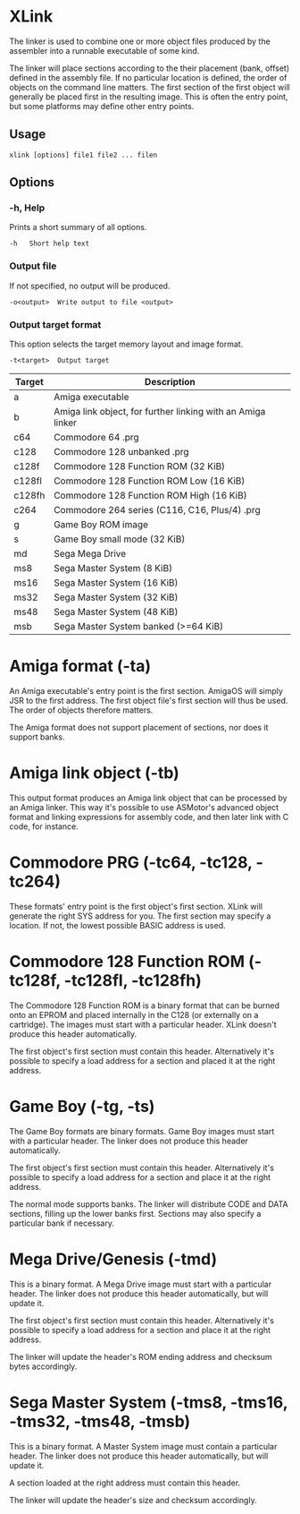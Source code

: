 # XLink
The linker is used to combine one or more object files produced by the assembler into a runnable executable of some kind.

The linker will place sections according to the their placement (bank, offset) defined in the assembly file. If no particular location is defined, the order of objects on the command line matters. The first section of the first object will generally be placed first in the resulting image. This is often the entry point, but some platforms may
define other entry points.

## Usage
    xlink [options] file1 file2 ... filen

## Options
### -h, Help
Prints a short summary of all options.
```
-h   Short help text
```

### Output file
If not specified, no output will be produced.

```
-o<output>  Write output to file <output>
```

### Output target format
This option selects the target memory layout and image format.

```
-t<target>  Output target
```

| Target | Description |
|---|---|
| a | Amiga executable |
| b | Amiga link object, for further linking with an Amiga linker |
| c64 | Commodore 64 .prg |
| c128 | Commodore 128 unbanked .prg |
| c128f | Commodore 128 Function ROM (32 KiB) |
| c128fl | Commodore 128 Function ROM Low (16 KiB) |
| c128fh | Commodore 128 Function ROM High (16 KiB) |
| c264 | Commodore 264 series (C116, C16, Plus/4) .prg |
| g | Game Boy ROM image |
| s | Game Boy small mode (32 KiB) |
| md | Sega Mega Drive |
| ms8 | Sega Master System (8 KiB) |
| ms16 | Sega Master System (16 KiB) |
| ms32 | Sega Master System (32 KiB) |
| ms48 | Sega Master System (48 KiB) |
| msb | Sega Master System banked (>=64 KiB) |

# Amiga format (-ta)
An Amiga executable's entry point is the first section. AmigaOS will simply JSR to the first address. The first object file's first section will thus be used. The order of objects therefore matters.

The Amiga format does not support placement of sections, nor does it support banks.

# Amiga link object (-tb)
This output format produces an Amiga link object that can be processed by an Amiga linker. This way it's possible to use ASMotor's advanced object format and linking expressions for assembly code, and then later link with C code, for instance.

# Commodore PRG (-tc64, -tc128, -tc264)
These formats' entry point is the first object's first section. XLink will generate the right SYS address for you. The first section may specify a location. If not, the lowest possible BASIC address is used.

# Commodore 128 Function ROM (-tc128f, -tc128fl, -tc128fh)
The Commodore 128 Function ROM is a binary format that can be burned onto an EPROM and placed internally in the C128 (or externally on a cartridge). The images must start with a particular header. XLink doesn't produce this header automatically.

The first object's first section must contain this header. Alternatively it's possible to specify a load address for a section and placed it at the right address.

# Game Boy (-tg, -ts)
The Game Boy formats are binary formats. Game Boy images must start with a particular header. The linker does not produce this header automatically.

The first object's first section must contain this header. Alternatively it's possible to specify a load address for a section and place it at the right address.

The normal mode supports banks. The linker will distribute CODE and DATA sections, filling up the lower banks first. Sections may also specify a particular bank if necessary. 

# Mega Drive/Genesis (-tmd)
This is a binary format. A Mega Drive image must start with a particular header. The linker does not produce this header automatically, but will update it.

The first object's first section must contain this header. Alternatively it's possible to specify a load address for a section and place it at the right address.

The linker will update the header's ROM ending address and checksum bytes accordingly.

# Sega Master System (-tms8, -tms16, -tms32, -tms48, -tmsb)
This is a binary format. A Master System image must contain a particular header. The linker does not produce this header automatically, but will update it.

A section loaded at the right address must contain this header.

The linker will update the header's size and checksum accordingly.
